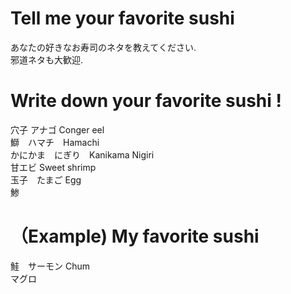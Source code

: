 # Tell me your favorite sushi
あなたの好きなお寿司のネタを教えてください.</br>
邪道ネタも大歓迎.</br>

# Write down your favorite sushi !
穴子 アナゴ Conger eel</br>
鰤　ハマチ　Hamachi</br>
かにかま　にぎり　Kanikama Nigiri</br>
甘エビ Sweet shrimp</br>
玉子　たまご Egg</br>
鯵</br>

# （Example) My favorite sushi
鮭　サーモン Chum</br>
マグロ
